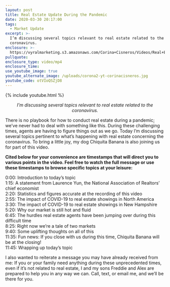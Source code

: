 ```yaml
---
layout: post
title: Real Estate Update During the Pandemic
date: 2020-03-30 20:17:00
tags:
  - Market Update
excerpt: >-
  I’m discussing several topics relevant to real estate related to the
  coronavirus.
enclosure: >-
  https://vyralmarketing.s3.amazonaws.com/Corina+Cisneros/Videos/Real+Estate+Update+During+the+Pandemic.mp4
pullquote:
enclosure_type: video/mp4
enclosure_time:
use_youtube_image: true
youtube_alternate_image: /uploads/corona2-yt-corinacisneros.jpg
youtube_code: otVIoQSZjD8
---
```


{% include youtube.html %}

<p style="text-align:center"><em>I’m discussing several topics relevant to real estate related to the coronavirus.</em></p>

There is no playbook for how to conduct real estate during a pandemic; we’ve never had to deal with something like this. During these challenging times, agents are having to figure things out as we go. Today I’m discussing several topics pertinent to what’s happening with real estate concerning the coronavirus. To bring a little joy, my dog Chiquita Banana is also joining us for part of this video.

**Cited below for your convenience are timestamps that will direct you to various points in the video. Feel free to watch the full message or use these timestamps to browse specific topics at your leisure:&nbsp;**

0:00: Introduction to today’s topic<br>1:15: A statement from Laurence Yun, the National Association of Realtors’ chief economist<br>2:20: Statistics and figures accurate at the recording of this video<br>2:55: The impact of COVID-19 to real estate showings in North America<br>3:30: The impact of COVID-19 to real estate showings in New Hampshire<br>5:20: Why our market is still hot and fluid<br>6:45: The hurdles real estate agents have been jumping over during this difficult time<br>8:25: Right now we’re a tale of two markets<br>9:40: Some uplifting thoughts on all of this<br>11:35: Fun news: If you close with us during this time, Chiquita Banana will be at the closing\!<br>11:45: Wrapping up today’s topic

I also wanted to reiterate a message you may have already received from me: If you or your family need anything during these unprecedented times, even if it’s not related to real estate, I and my sons Freddie and Alex are prepared to help you in any way we can. Call, text, or email me, and we’ll be there for you.
